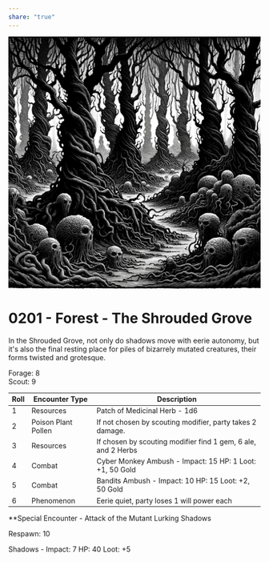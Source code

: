 ```yaml
---  
share: "true"  
---  
```

  
  
![shrouded-grove.png](../shrouded-grove.png)  
# 0201 - Forest - The Shrouded Grove  
  
In the Shrouded Grove, not only do shadows move with eerie autonomy, but it's also the final resting place for piles of bizarrely mutated creatures, their forms twisted and grotesque.  
  
Forage: 8  
Scout: 9  
  
| Roll | Encounter Type | Description |  
| ---- | ---- | ---- |  
| 1 | Resources | Patch of Medicinal Herb - 1d6  |  
| 2 | Poison Plant Pollen | If not chosen by scouting modifier, party takes 2 damage. |  
| 3 | Resources | If chosen by scouting modifier find 1 gem, 6 ale, and 2 Herbs |  
| 4 | Combat | Cyber Monkey Ambush - Impact: 15  HP: 1 Loot: +1, 50 Gold |  
| 5 | Combat | Bandits Ambush - Impact: 10 HP: 15 Loot: +2, 50 Gold |  
| 6 | Phenomenon | Eerie quiet, party loses 1 will power each |  
  
**Special Encounter - Attack of the Mutant Lurking Shadows  
  
Respawn: 10  
  
Shadows - Impact: 7 HP: 40 Loot: +5